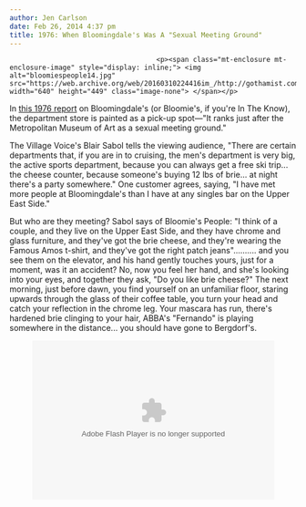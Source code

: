 ```yaml
---
author: Jen Carlson
date: Feb 26, 2014 4:37 pm
title: 1976: When Bloomingdale's Was A "Sexual Meeting Ground"
---
```


	
										<p><span class="mt-enclosure mt-enclosure-image" style="display: inline;"> <img alt="bloomiespeople14.jpg" src="https://web.archive.org/web/20160310224416im_/http://gothamist.com/attachments/arts_jen/bloomiespeople14.jpg" width="640" height="449" class="image-none"> </span></p>

<p>In <a href="https://web.archive.org/web/20160310224416/http://www.cbsnews.com/videos/from-the-archives-bloomingdales-in-1976/">this 1976 report</a> on Bloomingdale&apos;s (or Bloomie&apos;s, if you&apos;re In The Know), the department store is painted as a pick-up spot&#x2014;&quot;It ranks just after the Metropolitan Museum of Art as a sexual meeting ground.&quot; </p>

<p>The Village Voice&apos;s Blair Sabol tells the viewing audience, &quot;There are certain departments that, if you are in to cruising, the men&apos;s department is very big, the active sports department, because you can always get a free ski trip... the cheese counter, because someone&apos;s buying 12 lbs of brie... at night there&apos;s a party somewhere.&quot; One customer agrees, saying, &quot;I have met more people at Bloomingdale&apos;s than I have at any singles bar on the Upper East Side.&quot;</p>

<p>But who are they meeting? Sabol says of Bloomie&apos;s People: &quot;I think of a couple, and they live on the Upper East Side, and they have chrome and glass furniture, and they&apos;ve got the brie cheese, and they&apos;re wearing the Famous Amos t-shirt, and they&apos;ve got the right patch jeans&quot;.......... and you see them on the elevator, and his hand gently touches yours, just for a moment, was it an accident? No, now you feel her hand, and she&apos;s looking into your eyes, and together they ask, &quot;Do you like brie cheese?&quot; The next morning, just before dawn, you find yourself on an unfamiliar floor, staring upwards through the glass of their coffee table, you turn your head and catch your reflection in the chrome leg. Your mascara has run, there&apos;s hardened brie clinging to your hair, ABBA&apos;s &quot;Fernando&quot; is playing somewhere in the distance... you should have gone to Bergdorf&apos;s. </p>

<center><embed src="https://web.archive.org/web/20160310224416oe_/http://i.i.cbsi.com/cnwk.1d/av/video/cbsnews/atlantis2/cbsnews_player_embed.swf" type="application/x-shockwave-flash" background="/web/20160310224416im_/http://gothamist.com/2014/02/26/when_bloomingdales_was.php#333333" width="425" height="279" allowfullscreen="true" allowscriptaccess="always" flashvars="si=254&amp;contentValue=999999&amp;shareUrl=http://www.cbsnews.com/videos/from-the-archives-bloomingdales-in-1976/"></center>					
										
									
				